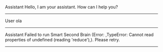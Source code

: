 Assistant
Hello, I am your assistant. How can I help you?
- - - - -
User
ola
- - - - -
Assistant
Failed to run Smart Second Brain (Error: ,TypeError: Cannot read properties of undefined (reading 'reduce'),). Please retry.
- - - - -